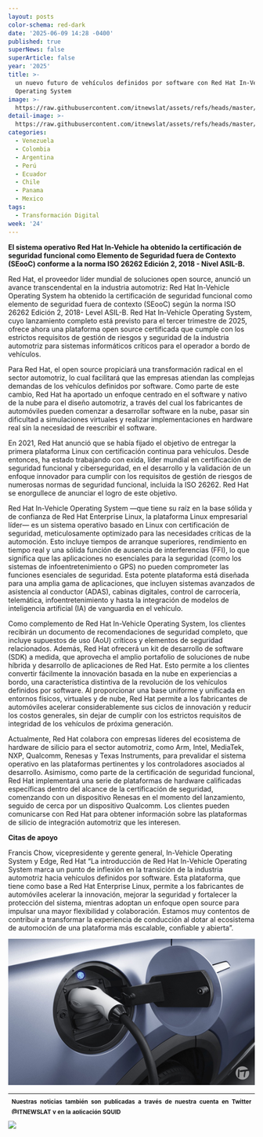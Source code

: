 ```yaml
---
layout: posts
color-schema: red-dark
date: '2025-06-09 14:28 -0400'
published: true
superNews: false
superArticle: false
year: '2025'
title: >-
  un nuevo futuro de vehículos definidos por software con Red Hat In-Vehicle
  Operating System
image: >-
  https://raw.githubusercontent.com/itnewslat/assets/refs/heads/master/img/540x320/carro-electrico-p.jpg
detail-image: >-
  https://raw.githubusercontent.com/itnewslat/assets/refs/heads/master/img/1024x680/carro-electrico-g.jpg
categories:
  - Venezuela
  - Colombia
  - Argentina
  - Perú
  - Ecuador
  - Chile
  - Panama
  - Mexico
tags:
  - Transformación Digital
week: '24'
---
```

**El sistema operativo Red Hat In-Vehicle ha obtenido la certificación de seguridad funcional como Elemento de Seguridad fuera de Contexto (SEooC) conforme a la norma ISO 26262 Edición 2, 2018 - Nivel ASIL-B.**

Red Hat, el proveedor líder mundial de soluciones open source, anunció un avance transcendental en la industria automotriz: Red Hat In-Vehicle Operating System ha obtenido la certificación de seguridad funcional como elemento de seguridad fuera de contexto (SEooC) según la norma ISO 26262 Edición 2, 2018- Level ASIL-B. Red Hat In-Vehicle Operating System, cuyo lanzamiento completo está previsto para el tercer trimestre de 2025, ofrece ahora una plataforma open source certificada que cumple con los estrictos requisitos de gestión de riesgos y seguridad de la industria automotriz para sistemas informáticos críticos para el operador a bordo de vehículos.

Para Red Hat, el open source propiciará una transformación radical en el sector automotriz, lo cual facilitará que las empresas atiendan las complejas demandas de los vehículos definidos por software. Como parte de este cambio, Red Hat ha aportado un enfoque centrado en el software y nativo de la nube para el diseño automotriz, a través del cual los fabricantes de automóviles pueden comenzar a desarrollar software en la nube, pasar sin dificultad a simulaciones virtuales y realizar implementaciones en hardware real sin la necesidad de reescribir el software. 

En 2021, Red Hat anunció que se había fijado el objetivo de entregar la primera plataforma Linux con certificación continua para vehículos. Desde entonces, ha estado trabajando con exida, líder mundial en certificación de seguridad funcional y ciberseguridad, en el desarrollo y la validación de un enfoque innovador para cumplir con los requisitos de gestión de riesgos de numerosas normas de seguridad funcional, incluida la ISO 26262. Red Hat se enorgullece de anunciar el logro de este objetivo.

Red Hat In-Vehicle Operating System —que tiene su raíz en la base sólida y de confianza de Red Hat Enterprise Linux, la plataforma Linux empresarial líder— es un sistema operativo basado en Linux con certificación de seguridad, meticulosamente optimizado para las necesidades críticas de la automoción. Esto incluye tiempos de arranque superiores, rendimiento en tiempo real y una sólida función de ausencia de interferencias (FFI), lo que significa que las aplicaciones no esenciales para la seguridad (como los sistemas de infoentretenimiento o GPS) no pueden comprometer las funciones esenciales de seguridad. Esta potente plataforma está diseñada para una amplia gama de aplicaciones, que incluyen sistemas avanzados de asistencia al conductor (ADAS), cabinas digitales, control de carrocería, telemática, infoentretenimiento y hasta la integración de modelos de inteligencia artificial (IA) de vanguardia en el vehículo.

Como complemento de Red Hat In-Vehicle Operating System, los clientes recibirán un documento de recomendaciones de seguridad completo, que incluye supuestos de uso (AoU) críticos y elementos de seguridad relacionados. Además, Red Hat ofrecerá un kit de desarrollo de software (SDK) a medida, que aprovecha el amplio portafolio de soluciones de nube híbrida y desarrollo de aplicaciones de Red Hat. Esto permite a los clientes convertir fácilmente la innovación basada en la nube en experiencias a bordo, una característica distintiva de la revolución de los vehículos definidos por software. Al proporcionar una base uniforme y unificada en entornos físicos, virtuales y de nube, Red Hat permite a los fabricantes de automóviles acelerar considerablemente sus ciclos de innovación y reducir los costos generales, sin dejar de cumplir con los estrictos requisitos de integridad de los vehículos de próxima generación.

Actualmente, Red Hat colabora con empresas líderes del ecosistema de hardware de silicio para el sector automotriz, como Arm, Intel, MediaTek, NXP, Qualcomm, Renesas y Texas Instruments, para prevalidar el sistema operativo en las plataformas pertinentes y los controladores asociados al desarrollo. Asimismo, como parte de la certificación de seguridad funcional, Red Hat implementará una serie de plataformas de hardware calificadas específicas dentro del alcance de la certificación de seguridad, comenzando con un dispositivo Renesas en el momento del lanzamiento, seguido de cerca por un dispositivo Qualcomm. Los clientes pueden comunicarse con Red Hat para obtener información sobre las plataformas de silicio de integración automotriz que les interesen.  

**Citas de apoyo**

Francis Chow, vicepresidente y gerente general, In-Vehicle Operating System y Edge, Red Hat
“La introducción de Red Hat In-Vehicle Operating System marca un punto de inflexión en la transición de la industria automotriz hacia vehículos definidos por software. Esta plataforma, que tiene como base a Red Hat Enterprise Linux, permite a los fabricantes de automóviles acelerar la innovación, mejorar la seguridad y fortalecer la protección del sistema, mientras adoptan un enfoque open source para impulsar una mayor flexibilidad y colaboración. Estamos muy contentos de contribuir a transformar la experiencia de conducción al dotar al ecosistema de automoción de una plataforma más escalable, confiable y abierta”.

![](https://raw.githubusercontent.com/itnewslat/assets/refs/heads/master/img/540x320/carro-electrico-p.jpg)

<table style="height: 42px;" width="569">
<tbody>
<tr>
<td style="text-align: justify;"><sub><strong>Nuestras noticias también son publicadas a través de nuestra cuenta en Twitter <a href="https://twitter.com/itnewslat?lang=es">@ITNEWSLAT</a> y en la aplicación <a href="https://squidapp.co/en/">SQUID</a></strong></sub></td>
</tr>
</tbody>
</table>

<img src="https://tracker.metricool.com/c3po.jpg?hash=56f88a41e39ab42c063cc51676587a04"/>